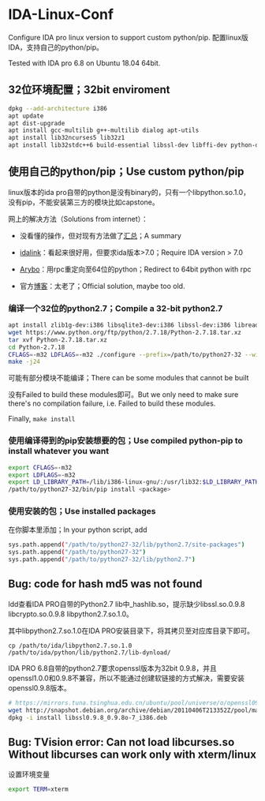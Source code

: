 # IDA-Linux-Conf
Configure IDA pro linux version to support custom python/pip. 配置linux版IDA，支持自己的python/pip。

Tested with IDA pro 6.8 on Ubuntu 18.04 64bit.

## 32位环境配置；32bit enviroment
```bash
dpkg --add-architecture i386
apt update
apt dist-upgrade
apt install gcc-multilib g++-multilib dialog apt-utils
apt install lib32ncurses5 lib32z1
apt install lib32stdc++6 build-essential libssl-dev libffi-dev python-dev libssl-dev libgcc1:i386 zlib1g:i386
```

## 使用自己的python/pip；Use custom python/pip
linux版本的ida pro自带的python是没有binary的，只有一个libpython.so.1.0，没有pip，不能安装第三方的模块比如capstone。

网上的解决方法（Solutions from internet）：

  - 没看懂的操作，但对现有方法做了[汇总](https://duksctf.github.io/2017/03/15/Make-IDA-Pro-Great-Again.html)；A summary
  
  - [idalink](https://github.com/zardus/idalink)：看起来很好用，但要求ida版本>7.0；Require IDA version > 7.0
  

  - [Arybo](https://pythonhosted.org/arybo/integration.html)：用rpc重定向至64位的python；Redirect to 64bit python with rpc
  
  - 官方[博客](https://www.hex-rays.com/blog/installing-pip-packages-and-using-them-from-ida-on-a-64-bit-machine/)：太老了；Official solution, maybe too old.

### 编译一个32位的python2.7；Compile a 32-bit python2.7
```bash
apt install zlib1g-dev:i386 libsqlite3-dev:i386 libssl-dev:i386 libreadline-dev:i386 libncurses5-dev:i386 libffi-dev:i386 libbz2-dev:i386 libgcc1:i386 zlib1g:i386 libc6-dev-i386
wget https://www.python.org/ftp/python/2.7.18/Python-2.7.18.tar.xz
tar xvf Python-2.7.18.tar.xz
cd Python-2.7.18
CFLAGS=-m32 LDFLAGS=-m32 ./configure --prefix=/path/to/python27-32 --with-system-ffi --with-ensurepip=install
make -j24
```
可能有部分模块不能编译；There can be some modules that cannot be built

没有Failed to build these modules即可。But we only need to make sure there's no compilation failure, i.e. Failed to build these modules.

Finally, `make install`

### 使用编译得到的pip安装想要的包；Use compiled python-pip to install whatever you want
```bash
export CFLAGS=-m32
export LDFLAGS=-m32
export LD_LIBRARY_PATH=/lib/i386-linux-gnu/:/usr/lib32:$LD_LIBRARY_PATH
/path/to/python27-32/bin/pip install <package>
```
### 使用安装的包；Use installed packages
在你脚本里添加；In your python script, add
```bash
sys.path.append("/path/to/python27-32/lib/python2.7/site-packages") 
sys.path.append("/path/to/python27-32") 
sys.path.append("/path/to/python27-32/lib/python2.7")
```



## Bug: code for hash md5 was not found
ldd查看IDA PRO自带的Python2.7 lib中_hashlib.so，提示缺少libssl.so.0.9.8 libcrypto.so.0.9.8 libpython2.7.so.1.0。

其中libpython2.7.so.1.0在IDA PRO安装目录下，将其拷贝至对应库目录下即可。
```
cp /path/to/ida/libpython2.7.so.1.0 /path/to/ida/python/lib/python2.7/lib-dynload/
```

IDA PRO 6.8自带的python2.7要求openssl版本为32bit 0.9.8，并且openssl1.0.0和0.9.8不兼容，所以不能通过创建软链接的方式解决，需要安装openssl0.9.8版本。

```bash
# https://mirrors.tuna.tsinghua.edu.cn/ubuntu/pool/universe/o/openssl098/libssl0.9.8_0.9.8o-7ubuntu3.2_i386.deb
wget http://snapshot.debian.org/archive/debian/20110406T213352Z/pool/main/o/openssl098/libssl0.9.8_0.9.8o-7_i386.deb
dpkg -i install libssl0.9.8_0.9.8o-7_i386.deb
```

## Bug: TVision error: Can not load libcurses.so Without libcurses can work only with xterm/linux
设置环境变量
```bash
export TERM=xterm
```
